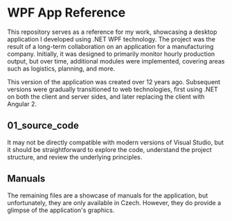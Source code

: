 # WPF App Reference

This repository serves as a reference for my work, showcasing a desktop application I developed using .NET WPF technology. The project was the result of a long-term collaboration on an application for a manufacturing company. Initially, it was designed to primarily monitor hourly production output, but over time, additional modules were implemented, covering areas such as logistics, planning, and more.

This version of the application was created over 12 years ago. Subsequent versions were gradually transitioned to web technologies, first using .NET on both the client and server sides, and later replacing the client with Angular 2.

## 01_source_code
It may not be directly compatible with modern versions of Visual Studio, but it should be straightforward to explore the code, understand the project structure, and review the underlying principles.

## Manuals
The remaining files are a showcase of manuals for the application, but unfortunately, they are only available in Czech. However, they do provide a glimpse of the application's graphics.

